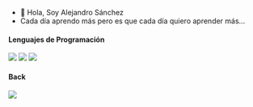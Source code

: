 - 👋 Hola, Soy Alejandro Sánchez 
- Cada día aprendo más pero es que cada día quiero aprender más...
<h4>Lenguajes de Programación</h4>
<p>
  <img src="https://img.shields.io/badge/JavaScript-F7DF1E?style=for-the-badge&logo=javascript&logoColor=black">
  <img src="https://img.shields.io/badge/HTML5-E34F26?style=for-the-badge&logo=html5&logoColor=white">
  <img src="https://img.shields.io/badge/CSS3-1572B6?style=for-the-badge&logo=css3&logoColor=white">
</p>
<h4>Back<h4>
 <p>
 <img src="https://img.shields.io/badge/MySQL-005C84?style=for-the-badge&logo=mysql&logoColor=white">
 </p>
  <!---
AlejandroSO-web/AlejandroSO-web is a ✨ special ✨ repository because its `README.md` (this file) appears on your GitHub profile.
You can click the Preview link to take a look at your changes.
--->
